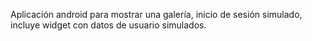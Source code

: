 Aplicación android para mostrar una galería, inicio de sesión simulado, incluye widget con datos de usuario simulados.
